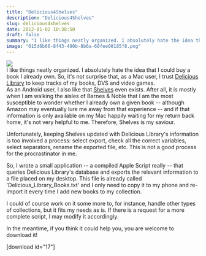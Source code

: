 ```yaml
---
title: "Delicious4Shelves"
description: "Delicious4Shelves"
slug: delicious4shelves
date: 2012-01-02 10:38:50
draft: false
summary: "I like things neatly organized. I absolutely hate the idea that I could buy a book I already own. So, it's not surprise that, as a Mac user, I trust Delicious Library to keep tracks of my books, DVS and video games.As an Android user, I also like that Shelves even exists. After all, it is mostly when I am walking the aisles of Barnes &amp; Noble that I am the most susceptible to wonder whether I already own a given book -- although Amazon may eventually lure me away from that experience -- and if that information is only available on my Mac happily waiting for my return back home, it's not very helpful to me. Therefore, Shelves is my saviour."
image: "015d6b66-8f43-490b-8b6a-60fee00185f8.png"
---
```



![](/images/delicious4shelvesicon.png)  
I like things neatly organized. I absolutely hate the idea that I could buy a
book I already own. So, it's not surprise that, as a Mac user, I trust
[Delicious Library](http://www.delicious-monster.com/) to keep tracks of my
books, DVS and video games.  
As an Android user, I also like that
[Shelves](http://www.shelvesforandroid.com/) even exists. After all, it is
mostly when I am walking the aisles of Barnes & Noble that I am the most
susceptible to wonder whether I already own a given book -- although Amazon
may eventually lure me away from that experience -- and if that information is
only available on my Mac happily waiting for my return back home, it's not
very helpful to me. Therefore, Shelves is my saviour.

Unfortunately, keeping Shelves updated with Delicious Library's information is
too involved a process: select export, check all the correct variables, select
separators, rename the exported file, etc. This is not a good process for the
procrastinator in me.

So, I wrote a small application -- a compiled Apple Script really -- that
queries Delicious Library's database and exports the relevant information to a
file placed on my desktop. This file is already called
'Delicious_Library_Books.txt' and I only need to copy it to my phone and re-
import it every time I add new books to my collection.

I could of course work on it some more to, for instance, handle other types of
collections, but it fits my needs as is. If there is a request for a more
complete script, I may modify it accordingly.

In the meantime, if you think it could help you, you are welcome to download
it!

[download id="17"]

